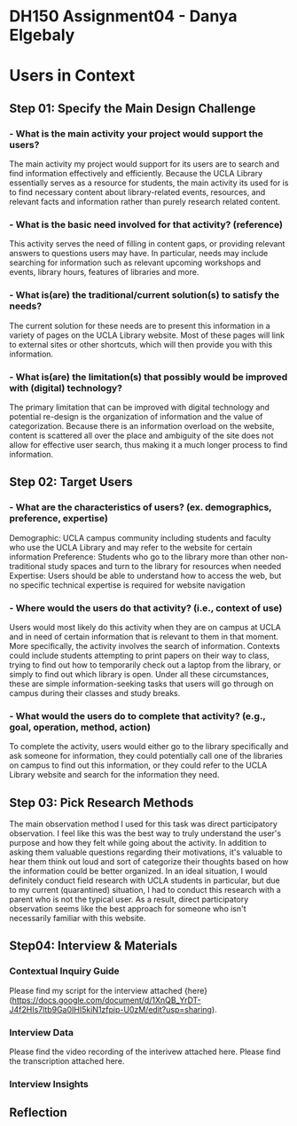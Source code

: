 # DH150 Assignment04 - Danya Elgebaly
# Users in Context

## Step 01: Specify the Main Design Challenge
### - What is the main activity your project would support the users?
The main activity my project would support for its users are to search and find information effectively and efficiently. Because the UCLA Library essentially serves as a resource for students, the main activity its used for is to find necessary content about library-related events, resources, and relevant facts and information rather than purely research related content.

### - What is the basic need involved for that activity? (reference)
This activity serves the need of filling in content gaps, or providing relevant answers to questions users may have. In particular, needs may include searching for information such as relevant upcoming workshops and events, library hours, features of libraries and more.

### - What is(are) the traditional/current solution(s) to satisfy the needs?
The current solution for these needs are to present this information in a variety of pages on the UCLA Library website. Most of these pages will link to external sites or other shortcuts, which will then provide you with this information. 

### - What is(are) the limitation(s) that possibly would be improved with (digital) technology?
The primary limitation that can be improved with digital technology and potential re-design is the organization of information and the value of categorization. Because there is an information overload on the website, content is scattered all over the place and ambiguity of the site does not allow for effective user search, thus making it a much longer process to find information.

## Step 02: Target Users
### - What are the characteristics of users? (ex. demographics, preference, expertise) 
Demographic: UCLA campus community including students and faculty who use the UCLA Library and may refer to the website for certain information
Preference: Students who go to the library more than other non-traditional study spaces and turn to the library for resources when needed
Expertise: Users should be able to understand how to access the web, but no specific technical expertise is required for website navigation


### - Where would the users do that activity? (i.e., context of use)
Users would most likely do this activity when they are on campus at UCLA and in need of certain information that is relevant to them in that moment. More specifically, the activity involves the search of information. Contexts could include students attempting to print papers on their way to class, trying to find out how to temporarily check out a laptop from the library, or simply to find out which library is open. Under all these circumstances, these are simple information-seeking tasks that users will go through on campus during their classes and study breaks. 

### - What would the users do to complete that activity? (e.g., goal, operation, method, action)

To complete the activity, users would either go to the library specifically and ask someone for information, they could potentially call one of the libraries on campus to find out this information, or they could refer to the UCLA Library website and search for the information they need. 

## Step 03: Pick Research Methods
The main observation method I used for this task was direct participatory observation. I feel like this was the best way to truly understand the user's purpose and how they felt while going about the activity. In addition to asking them valuable questions regarding their motivations, it's valuable to hear them think out loud and sort of categorize their thoughts based on how the information could be better organized. In an ideal situation, I would definitely conduct field research with UCLA students in particular, but due to my current (quarantined) situation, I had to conduct this research with a parent who is not the typical user. As a result, direct participatory observation seems like the best approach for someone who isn't necessarily familiar with this website.


## Step04: Interview & Materials
### Contextual Inquiry Guide
Please find my script for the interview attached {here}(https://docs.google.com/document/d/1XnQB_YrDT-J4f2HIs7ltb9Ga0IHI5kiN1zfpip-U0zM/edit?usp=sharing).

### Interview Data
Please find the video recording of the interivew attached here.
Please find the transcription attached here. 

### Interview Insights 

## Reflection



